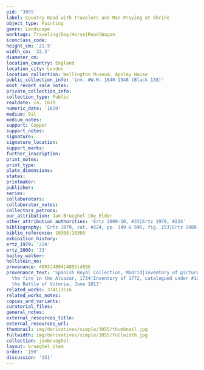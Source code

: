 ```yaml
---
pid: '3055'
label: Country Road with Travelers and Man Praying at Shrine
object_type: Painting
genre: Landscape
worktags: Traveling|Dog|Horse|Road|Wagon
iconclass_code:
height_cm: '21.5'
width_cm: '32.3'
diameter_cm:
location_country: England
location_city: London
location_collection: Wellington Museum, Apsley House
public_collection_info: 'inv. #W.M. 1640-1948 (Black 138)'
most_recent_sale_notes:
private_collection_info:
collection_type: Public
realdate: ca. 1619
numeric_date: '1619'
medium: Oil
medium_notes:
support: Copper
support_notes:
signature:
signature_location:
support_marks:
further_inscription:
print_notes:
print_type:
plate_dimensions:
states:
printmaker:
publisher:
series:
collaborators:
collaborator_notes:
collectors_patrons:
our_attribution: Jan Brueghel the Elder
other_attribution_authorities: 'Ertz 2008-10, #33|Ertz 1979, #224'
bibliography: 'Ertz 1979, cat. #224, pp. 149 & 595, fig. 153|Ertz 2008-10, cat. #33'
biblio_reference: 10308|10309
exhibition_history:
ertz_1979: '224'
ertz_2008: '33'
bailey_walker:
hollstein_no:
provenance: 4893|4894|4895|4896
provenance_text: 'Spanish Royal Collection, Madrid|inventory of pictures saved from
  the fire in the Alcazar, 1734|Inventory of 1772, catalogued under #1025|Taken at
  the Battle of Vitoria, June 1813'
related_works: 3741|3516
related_works_notes:
copies_and_variants:
curatorial_files:
general_notes:
external_resources_title:
external_resources_url:
thumbnail: img/derivatives/simple/3055/thumbnail.jpg
fullwidth: img/derivatives/simple/3055/fullwidth.jpg
collection: janbrueghel
layout: brueghel_item
order: '159'
discussion: '151'
---
```

